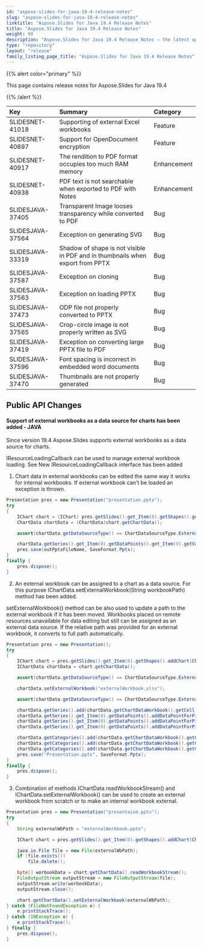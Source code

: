 ```yaml
---
id: "aspose-slides-for-java-19-4-release-notes"
slug: "aspose-slides-for-java-19-4-release-notes"
linktitle: "Aspose.Slides for Java 19.4 Release Notes"
title: "Aspose.Slides for Java 19.4 Release Notes"
weight: 90
description: "Aspose.Slides for Java 19.4 Release Notes – the latest updates and fixes."
type: "repository"
layout: "release"
family_listing_page_title: "Aspose.Slides for Java 19.4 Release Notes"
---
```


{{% alert color="primary" %}} 

This page contains release notes for Aspose.Slides for Java 19.4

{{% /alert %}} 

|**Key**|**Summary**|**Category**|
| :- | :- | :- |
|SLIDESNET-41018|Supporting of external Excel workbooks|Feature|
|SLIDESNET-40897|Support for OpenDocument encryption|Feature|
|SLIDESNET-40917|The rendition to PDF format occupies too much RAM memory|Enhancement|
|SLIDESNET-40938|PDF text is not searchable when exported to PDF with Notes|Enhancement|
|SLIDESJAVA-37405|Transparent Image looses transparency while converted to PDF|Bug|
|SLIDESJAVA-37564|Exception on generating SVG|Bug|
|SLIDESJAVA-33319|Shadow of shape is not visible in PDF and in thumbnails when export from PPTX|Bug|
|SLIDESJAVA-37587|Exception on cloning|Bug|
|SLIDESJAVA-37563|Exception on loading PPTX|Bug|
|SLIDESJAVA-37473|ODP file not properly converted to PPTX|Bug|
|SLIDESJAVA-37565|Crop-circle image is not properly written as SVG|Bug|
|SLIDESJAVA-37419|Exception on converting large PPTX file to PDF|Bug|
|SLIDESJAVA-37596|Font spacing is incorrect in embedded word documents|Bug|
|SLIDESJAVA-37470|Thumbnails are not properly generated|Bug|
## **Public API Changes**
#### **Support of external workbooks as a data source for charts has been added - JAVA**
Since version 19.4 Aspose.Slides supports external workbooks as a data source for charts.

IResourceLoadingCallback can be used to manage external workbook loading. See New IResourceLoadingCallback interface has been added

 1) Chart data in external workbooks can be edited the same way it works for internal workbooks. If external workbook can't be loaded an exception is thrown.

``` java
Presentation pres = new Presentation("presentation.pptx");
try
{
    IChart chart = (IChart) pres.getSlides().get_Item(0).getShapes().get_Item(0);
    ChartData chartData = (ChartData)chart.getChartData();

    assert(chartData.getDataSourceType() == ChartDataSourceType.ExternalWorkbook);

    chartData.getSeries().get_Item(0).getDataPoints().get_Item(0).getValue().getAsCell().setValue(100);
    pres.save(outPptxFileName, SaveFormat.Pptx);
}
finally {
    pres.dispose();
}
```



 2) An external workbook can be assigned to a chart as a data source. For this purpose IChartData.setExternalWorkbook(String workbookPath) method has been added.

setExternalWorkbook() method can be also used to update a path to the external workbook if it has been moved. Workbooks placed on remote resources unavailable for data editing but still can be assigned as an external data source. If the relative path was provided for an external workbook, it converts to full path automatically.



``` java
Presentation pres = new Presentation();
try
{
    IChart chart = pres.getSlides().get_Item(0).getShapes().addChart(ChartType.Pie, 50, 50, 400, 600, false);
    IChartData chartData = chart.getChartData();

    assert(chartData.getDataSourceType() == ChartDataSourceType.ExternalWorkbook);

    chartData.setExternalWorkbook("externalWorkbook.xlsx");

    assert(chartData.getDataSourceType() == ChartDataSourceType.ExternalWorkbook);

    chartData.getSeries().add(chartData.getChartDataWorkbook().getCell(0, "B1"), ChartType.Pie);
    chartData.getSeries().get_Item(0).getDataPoints().addDataPointForPieSeries(chartData.getChartDataWorkbook().getCell(0, "B2"));
    chartData.getSeries().get_Item(0).getDataPoints().addDataPointForPieSeries(chartData.getChartDataWorkbook().getCell(0, "B3"));
    chartData.getSeries().get_Item(0).getDataPoints().addDataPointForPieSeries(chartData.getChartDataWorkbook().getCell(0, "B4"));

    chartData.getCategories().add(chartData.getChartDataWorkbook().getCell(0, "A2"));
    chartData.getCategories().add(chartData.getChartDataWorkbook().getCell(0, "A3"));
    chartData.getCategories().add(chartData.getChartDataWorkbook().getCell(0, "A4"));
    pres.save("Presentation.pptx", SaveFormat.Pptx);
}
finally {
    pres.dispose();
}
```

 3) Combination of methods IChartData.readWorkbookStream() and IChartData.setExternalWorkbook() can be used to create an external workbook from scratch or to make an internal workbook external.

``` java
Presentation pres = new Presentation("presentaion.pptx");
try
{
    String externalWbPath = "externalWorkbook.pptx";

    IChart chart = pres.getSlides().get_Item(0).getShapes().addChart(ChartType.Pie, 50, 50, 400, 600);

    java.io.File file = new File(externalWbPath);
    if (file.exists())
        file.delete();

    byte[] worbookData = chart.getChartData().readWorkbookStream();
    FileOutputStream outputStream = new FileOutputStream(file);
    outputStream.write(worbookData);
    outputStream.close();

    chart.getChartData().setExternalWorkbook(externalWbPath);
} catch (FileNotFoundException e) {
    e.printStackTrace();
} catch (IOException e) {
    e.printStackTrace();
} finally {
    pres.dispose();
}
```




